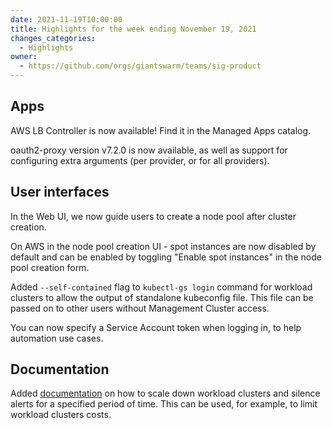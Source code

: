 ```yaml
---
date: 2021-11-19T10:00:00
title: Highlights for the week ending November 19, 2021
changes_categories:
  - Highlights
owner:
  - https://github.com/orgs/giantswarm/teams/sig-product
---
```


## Apps

AWS LB Controller is now available! Find it in the Managed Apps catalog.

oauth2-proxy version v7.2.0 is now available, as well as support for configuring extra arguments (per provider, or for all providers).

## User interfaces

In the Web UI, we now guide users to create a node pool after cluster creation.

On AWS in the node pool creation UI - spot instances are now disabled by default and can be enabled by toggling "Enable spot instances" in the node pool creation form.

Added `--self-contained` flag to `kubectl-gs login` command for workload clusters to allow the output of standalone kubeconfig file.  This file can be passed on to other users without Management Cluster access.

You can now specify a Service Account token when logging in, to help automation use cases.

## Documentation

Added [documentation](https://docs.giantswarm.io/advanced/cost-optimization/workload-clusters-scale-down/) on how to scale down workload clusters and silence alerts for a specified period of time. This can be used, for example, to limit workload clusters costs.

